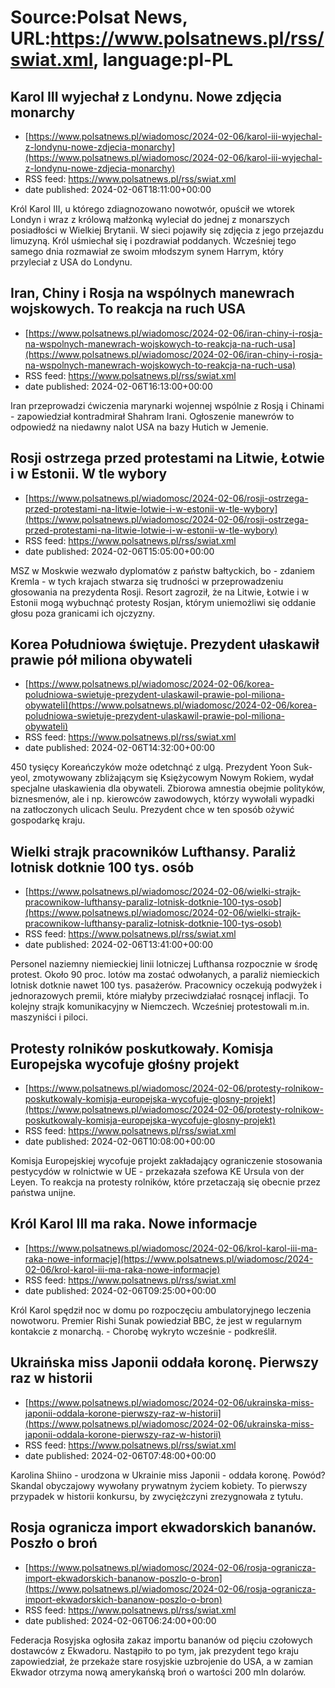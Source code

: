 # Source:Polsat News, URL:https://www.polsatnews.pl/rss/swiat.xml, language:pl-PL

## Karol III wyjechał z Londynu. Nowe zdjęcia monarchy
 - [https://www.polsatnews.pl/wiadomosc/2024-02-06/karol-iii-wyjechal-z-londynu-nowe-zdjecia-monarchy](https://www.polsatnews.pl/wiadomosc/2024-02-06/karol-iii-wyjechal-z-londynu-nowe-zdjecia-monarchy)
 - RSS feed: https://www.polsatnews.pl/rss/swiat.xml
 - date published: 2024-02-06T18:11:00+00:00

Król Karol III, u którego zdiagnozowano nowotwór, opuścił we wtorek Londyn i wraz z królową małżonką wyleciał do jednej z monarszych posiadłości w Wielkiej Brytanii. W sieci pojawiły się zdjęcia z jego przejazdu limuzyną. Król uśmiechał się i pozdrawiał poddanych. Wcześniej tego samego dnia rozmawiał ze swoim młodszym synem Harrym, który przyleciał z USA do Londynu.

## Iran, Chiny i Rosja na wspólnych manewrach wojskowych. To reakcja na ruch USA
 - [https://www.polsatnews.pl/wiadomosc/2024-02-06/iran-chiny-i-rosja-na-wspolnych-manewrach-wojskowych-to-reakcja-na-ruch-usa](https://www.polsatnews.pl/wiadomosc/2024-02-06/iran-chiny-i-rosja-na-wspolnych-manewrach-wojskowych-to-reakcja-na-ruch-usa)
 - RSS feed: https://www.polsatnews.pl/rss/swiat.xml
 - date published: 2024-02-06T16:13:00+00:00

Iran przeprowadzi ćwiczenia marynarki wojennej wspólnie z Rosją i Chinami - zapowiedział kontradmirał Shahram Irani. Ogłoszenie manewrów to odpowiedź na niedawny nalot USA na bazy Hutich w Jemenie.

## Rosji ostrzega przed protestami na Litwie, Łotwie i w Estonii. W tle wybory
 - [https://www.polsatnews.pl/wiadomosc/2024-02-06/rosji-ostrzega-przed-protestami-na-litwie-lotwie-i-w-estonii-w-tle-wybory](https://www.polsatnews.pl/wiadomosc/2024-02-06/rosji-ostrzega-przed-protestami-na-litwie-lotwie-i-w-estonii-w-tle-wybory)
 - RSS feed: https://www.polsatnews.pl/rss/swiat.xml
 - date published: 2024-02-06T15:05:00+00:00

MSZ w Moskwie wezwało dyplomatów z państw bałtyckich, bo - zdaniem Kremla - w tych krajach stwarza się trudności w przeprowadzeniu głosowania na prezydenta Rosji. Resort zagroził, że na Litwie, Łotwie i w Estonii mogą wybuchnąć protesty Rosjan, którym uniemożliwi się oddanie głosu poza granicami ich ojczyzny.

## Korea Południowa świętuje. Prezydent ułaskawił prawie pół miliona obywateli
 - [https://www.polsatnews.pl/wiadomosc/2024-02-06/korea-poludniowa-swietuje-prezydent-ulaskawil-prawie-pol-miliona-obywateli](https://www.polsatnews.pl/wiadomosc/2024-02-06/korea-poludniowa-swietuje-prezydent-ulaskawil-prawie-pol-miliona-obywateli)
 - RSS feed: https://www.polsatnews.pl/rss/swiat.xml
 - date published: 2024-02-06T14:32:00+00:00

450 tysięcy Koreańczyków może odetchnąć z ulgą. Prezydent Yoon Suk-yeol, zmotywowany zbliżającym się Księżycowym Nowym Rokiem, wydał specjalne ułaskawienia dla obywateli. Zbiorowa amnestia obejmie polityków, biznesmenów, ale i np. kierowców zawodowych, którzy wywołali wypadki na zatłoczonych ulicach Seulu. Prezydent chce w ten sposób ożywić gospodarkę kraju.

## Wielki strajk pracowników Lufthansy. Paraliż lotnisk dotknie 100 tys. osób
 - [https://www.polsatnews.pl/wiadomosc/2024-02-06/wielki-strajk-pracownikow-lufthansy-paraliz-lotnisk-dotknie-100-tys-osob](https://www.polsatnews.pl/wiadomosc/2024-02-06/wielki-strajk-pracownikow-lufthansy-paraliz-lotnisk-dotknie-100-tys-osob)
 - RSS feed: https://www.polsatnews.pl/rss/swiat.xml
 - date published: 2024-02-06T13:41:00+00:00

Personel naziemny niemieckiej linii lotniczej Lufthansa rozpocznie w środę protest. Około 90 proc. lotów ma zostać odwołanych, a paraliż niemieckich lotnisk dotknie nawet 100 tys. pasażerów. Pracownicy oczekują podwyżek i jednorazowych premii, które miałyby przeciwdziałać rosnącej inflacji. To kolejny strajk komunikacyjny w Niemczech. Wcześniej protestowali m.in. maszyniści i piloci.

## Protesty rolników poskutkowały. Komisja Europejska wycofuje głośny projekt
 - [https://www.polsatnews.pl/wiadomosc/2024-02-06/protesty-rolnikow-poskutkowaly-komisja-europejska-wycofuje-glosny-projekt](https://www.polsatnews.pl/wiadomosc/2024-02-06/protesty-rolnikow-poskutkowaly-komisja-europejska-wycofuje-glosny-projekt)
 - RSS feed: https://www.polsatnews.pl/rss/swiat.xml
 - date published: 2024-02-06T10:08:00+00:00

Komisja Europejskiej wycofuje projekt zakładający ograniczenie stosowania pestycydów w rolnictwie w UE - przekazała szefowa KE Ursula von der Leyen. To reakcja na protesty rolników, które przetaczają się obecnie przez państwa unijne.

## Król Karol III ma raka. Nowe informacje
 - [https://www.polsatnews.pl/wiadomosc/2024-02-06/krol-karol-iii-ma-raka-nowe-informacje](https://www.polsatnews.pl/wiadomosc/2024-02-06/krol-karol-iii-ma-raka-nowe-informacje)
 - RSS feed: https://www.polsatnews.pl/rss/swiat.xml
 - date published: 2024-02-06T09:25:00+00:00

Król Karol spędził noc w domu po rozpoczęciu ambulatoryjnego leczenia nowotworu. Premier Rishi Sunak powiedział BBC, że jest w regularnym kontakcie z monarchą. - Chorobę wykryto wcześnie - podkreślił.

## Ukraińska miss Japonii oddała koronę. Pierwszy raz w historii
 - [https://www.polsatnews.pl/wiadomosc/2024-02-06/ukrainska-miss-japonii-oddala-korone-pierwszy-raz-w-historii](https://www.polsatnews.pl/wiadomosc/2024-02-06/ukrainska-miss-japonii-oddala-korone-pierwszy-raz-w-historii)
 - RSS feed: https://www.polsatnews.pl/rss/swiat.xml
 - date published: 2024-02-06T07:48:00+00:00

Karolina Shiino - urodzona w Ukrainie miss Japonii - oddała koronę. Powód? Skandal obyczajowy wywołany prywatnym życiem kobiety. To pierwszy przypadek w historii konkursu, by zwyciężczyni zrezygnowała z tytułu.

## Rosja ogranicza import ekwadorskich bananów. Poszło o broń
 - [https://www.polsatnews.pl/wiadomosc/2024-02-06/rosja-ogranicza-import-ekwadorskich-bananow-poszlo-o-bron](https://www.polsatnews.pl/wiadomosc/2024-02-06/rosja-ogranicza-import-ekwadorskich-bananow-poszlo-o-bron)
 - RSS feed: https://www.polsatnews.pl/rss/swiat.xml
 - date published: 2024-02-06T06:24:00+00:00

Federacja Rosyjska ogłosiła zakaz importu bananów od pięciu czołowych dostawców z Ekwadoru. Nastąpiło to po tym, jak prezydent tego kraju zapowiedział, że przekaże stare rosyjskie uzbrojenie do USA, a w zamian Ekwador otrzyma nową amerykańską broń o wartości 200 mln dolarów.

